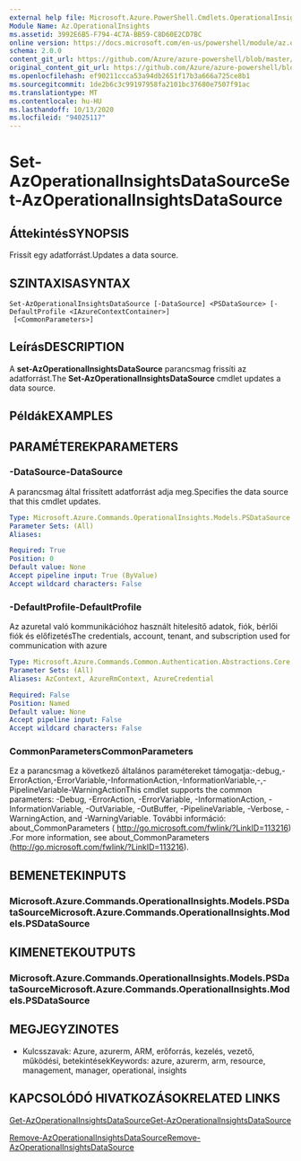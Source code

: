 ```yaml
---
external help file: Microsoft.Azure.PowerShell.Cmdlets.OperationalInsights.dll-Help.xml
Module Name: Az.OperationalInsights
ms.assetid: 3992E6B5-F794-4C7A-BB59-C8D60E2CD7BC
online version: https://docs.microsoft.com/en-us/powershell/module/az.operationalinsights/set-azoperationalinsightsdatasource
schema: 2.0.0
content_git_url: https://github.com/Azure/azure-powershell/blob/master/src/OperationalInsights/OperationalInsights/help/Set-AzOperationalInsightsDataSource.md
original_content_git_url: https://github.com/Azure/azure-powershell/blob/master/src/OperationalInsights/OperationalInsights/help/Set-AzOperationalInsightsDataSource.md
ms.openlocfilehash: ef90211ccca53a94db2651f17b3a666a725ce8b1
ms.sourcegitcommit: 1de2b6c3c99197958fa2101bc37680e7507f91ac
ms.translationtype: MT
ms.contentlocale: hu-HU
ms.lasthandoff: 10/13/2020
ms.locfileid: "94025117"
---
```

# <span data-ttu-id="c3c78-101">Set-AzOperationalInsightsDataSource</span><span class="sxs-lookup"><span data-stu-id="c3c78-101">Set-AzOperationalInsightsDataSource</span></span>

## <span data-ttu-id="c3c78-102">Áttekintés</span><span class="sxs-lookup"><span data-stu-id="c3c78-102">SYNOPSIS</span></span>
<span data-ttu-id="c3c78-103">Frissít egy adatforrást.</span><span class="sxs-lookup"><span data-stu-id="c3c78-103">Updates a data source.</span></span>

## <span data-ttu-id="c3c78-104">SZINTAXISA</span><span class="sxs-lookup"><span data-stu-id="c3c78-104">SYNTAX</span></span>

```
Set-AzOperationalInsightsDataSource [-DataSource] <PSDataSource> [-DefaultProfile <IAzureContextContainer>]
 [<CommonParameters>]
```

## <span data-ttu-id="c3c78-105">Leírás</span><span class="sxs-lookup"><span data-stu-id="c3c78-105">DESCRIPTION</span></span>
<span data-ttu-id="c3c78-106">A **set-AzOperationalInsightsDataSource** parancsmag frissíti az adatforrást.</span><span class="sxs-lookup"><span data-stu-id="c3c78-106">The **Set-AzOperationalInsightsDataSource** cmdlet updates a data source.</span></span>

## <span data-ttu-id="c3c78-107">Példák</span><span class="sxs-lookup"><span data-stu-id="c3c78-107">EXAMPLES</span></span>

## <span data-ttu-id="c3c78-108">PARAMÉTEREK</span><span class="sxs-lookup"><span data-stu-id="c3c78-108">PARAMETERS</span></span>

### <span data-ttu-id="c3c78-109">-DataSource</span><span class="sxs-lookup"><span data-stu-id="c3c78-109">-DataSource</span></span>
<span data-ttu-id="c3c78-110">A parancsmag által frissített adatforrást adja meg.</span><span class="sxs-lookup"><span data-stu-id="c3c78-110">Specifies the data source that this cmdlet updates.</span></span>

```yaml
Type: Microsoft.Azure.Commands.OperationalInsights.Models.PSDataSource
Parameter Sets: (All)
Aliases:

Required: True
Position: 0
Default value: None
Accept pipeline input: True (ByValue)
Accept wildcard characters: False
```

### <span data-ttu-id="c3c78-111">-DefaultProfile</span><span class="sxs-lookup"><span data-stu-id="c3c78-111">-DefaultProfile</span></span>
<span data-ttu-id="c3c78-112">Az azuretal való kommunikációhoz használt hitelesítő adatok, fiók, bérlői fiók és előfizetés</span><span class="sxs-lookup"><span data-stu-id="c3c78-112">The credentials, account, tenant, and subscription used for communication with azure</span></span>

```yaml
Type: Microsoft.Azure.Commands.Common.Authentication.Abstractions.Core.IAzureContextContainer
Parameter Sets: (All)
Aliases: AzContext, AzureRmContext, AzureCredential

Required: False
Position: Named
Default value: None
Accept pipeline input: False
Accept wildcard characters: False
```

### <span data-ttu-id="c3c78-113">CommonParameters</span><span class="sxs-lookup"><span data-stu-id="c3c78-113">CommonParameters</span></span>
<span data-ttu-id="c3c78-114">Ez a parancsmag a következő általános paramétereket támogatja:-debug,-ErrorAction,-ErrorVariable,-InformationAction,-InformationVariable,-,-PipelineVariable-WarningAction</span><span class="sxs-lookup"><span data-stu-id="c3c78-114">This cmdlet supports the common parameters: -Debug, -ErrorAction, -ErrorVariable, -InformationAction, -InformationVariable, -OutVariable, -OutBuffer, -PipelineVariable, -Verbose, -WarningAction, and -WarningVariable.</span></span> <span data-ttu-id="c3c78-115">További információ: about_CommonParameters ( http://go.microsoft.com/fwlink/?LinkID=113216) .</span><span class="sxs-lookup"><span data-stu-id="c3c78-115">For more information, see about_CommonParameters (http://go.microsoft.com/fwlink/?LinkID=113216).</span></span>

## <span data-ttu-id="c3c78-116">BEMENETEK</span><span class="sxs-lookup"><span data-stu-id="c3c78-116">INPUTS</span></span>

### <span data-ttu-id="c3c78-117">Microsoft.Azure.Commands.OperationalInsights.Models.PSDataSource</span><span class="sxs-lookup"><span data-stu-id="c3c78-117">Microsoft.Azure.Commands.OperationalInsights.Models.PSDataSource</span></span>

## <span data-ttu-id="c3c78-118">KIMENETEK</span><span class="sxs-lookup"><span data-stu-id="c3c78-118">OUTPUTS</span></span>

### <span data-ttu-id="c3c78-119">Microsoft.Azure.Commands.OperationalInsights.Models.PSDataSource</span><span class="sxs-lookup"><span data-stu-id="c3c78-119">Microsoft.Azure.Commands.OperationalInsights.Models.PSDataSource</span></span>

## <span data-ttu-id="c3c78-120">MEGJEGYZI</span><span class="sxs-lookup"><span data-stu-id="c3c78-120">NOTES</span></span>
* <span data-ttu-id="c3c78-121">Kulcsszavak: Azure, azurerm, ARM, erőforrás, kezelés, vezető, működési, betekintések</span><span class="sxs-lookup"><span data-stu-id="c3c78-121">Keywords: azure, azurerm, arm, resource, management, manager, operational, insights</span></span>

## <span data-ttu-id="c3c78-122">KAPCSOLÓDÓ HIVATKOZÁSOK</span><span class="sxs-lookup"><span data-stu-id="c3c78-122">RELATED LINKS</span></span>

[<span data-ttu-id="c3c78-123">Get-AzOperationalInsightsDataSource</span><span class="sxs-lookup"><span data-stu-id="c3c78-123">Get-AzOperationalInsightsDataSource</span></span>](./Get-AzOperationalInsightsDataSource.md)

[<span data-ttu-id="c3c78-124">Remove-AzOperationalInsightsDataSource</span><span class="sxs-lookup"><span data-stu-id="c3c78-124">Remove-AzOperationalInsightsDataSource</span></span>](./Remove-AzOperationalInsightsDataSource.md)


